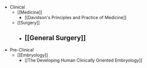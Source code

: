 - Clinical
	- [[Medicine]]
		- [[Davidson's Principles and Practice of Medicine]]
	- [[Surgery]]
		- [[General Surgery]]
			-
- Pre-Clinical
	- [[Embryology]]
		- [[The Developing Human Clinically Oriented Embryology]]